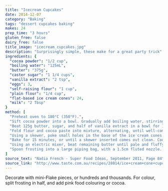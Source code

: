 ```yaml
---
title: "Icecream Cupcakes"
date: 2014-12-07
category: "Baking"
tags: "dessert cupcakes baking"
makes: 24
prep_time: "3 hours"
gluten_free: false
dairy_free: false
title_image: "icecream_cupcakes.jpg"
description: "Surprisingly simple, these make for a great party trick"
ingredients: {
  "cocoa powder": "1/2 cup",
  "boiling water": "125mL",
  "butter": "375g",
  "caster sugar": "1 1/4 cups",
  "vanilla extract": "2 tsp",
  "eggs": 3,
  "self-raising flour": "1 cup",
  "plain flour": "1/4 cup",
  "flat-based ice cream cones": 24,
  "milk": "2 Tbsp"
}
method: [
  "Preheat oven to 180°C (350°F).",
  "Sift cocoa powder into a bowl. Gradually add boiling water, stirring to form a paste. Set aside.",
  "Beat 125g butter, sugar, and half of vanilla extract in a bowl for 1-2 minutes, or until pale. Add eggs one at a time, beating well after each addition.",
  "Fold flour and cocoa paste into mixture, alternating, until well-combined.",
  "Using a skewer, poke small holes in the base of the ice cream cones. Fill each 2/3 full of cake mixture, then stand on an oven tray.",
  "Bake for 15 minutes, or until a skewer inserted comes out clean. Cool.",
  "Using an electric mixer, beat remaining butter until pale and fluffy (about 5 minutes). Add vanilla, then icing sugar and milk in batches, beating well between additions.",
  "Spoon frosting into a large piping bag, with a 1.5cm fluted nozzle. Pipe frosting on each cone, to resemble soft serve."
]
source_text: "Nadia French - Super Food Ideas, September 2011, Page 84"
source_link: "http://www.taste.com.au/recipes/28014/ice+cream+cone+cupcakes"
---
```

Decorate with mini-Flake pieces, or hundreds and thousands. For colour, split frosting in half, and add pink food colouring or cocoa.
